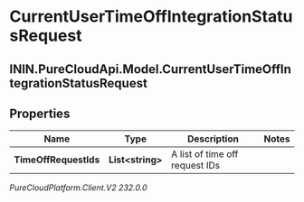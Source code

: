 # CurrentUserTimeOffIntegrationStatusRequest

## ININ.PureCloudApi.Model.CurrentUserTimeOffIntegrationStatusRequest

## Properties

|Name | Type | Description | Notes|
|------------ | ------------- | ------------- | -------------|
| **TimeOffRequestIds** | **List&lt;string&gt;** | A list of time off request IDs | |



_PureCloudPlatform.Client.V2 232.0.0_
